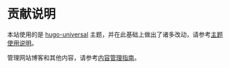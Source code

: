 # 贡献说明

本站使用的是 [hugo-universal](https://github.com/devcows/hugo-universal-theme) 主题，并在此基础上做出了诸多改动，请参考[主题使用说明](docs/theme-guide.md)。

管理网站博客和其他内容，请参考[内容管理指南](docs/content-guide.md)。